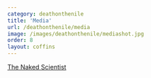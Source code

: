 ```yaml
---
category: deathonthenile
title: 'Media'
url: /deathonthenile/media
image: /images/deathonthenile/mediashot.jpg
order: 8
layout: coffins
---
```


[The Naked Scientist](https://www.thenakedscientists.com/podcasts/short/archaeology-undisturbed)


